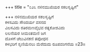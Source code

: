 +++
title = "೦೨೩ ನಳಿನಮುಖಿಯರ ಸಕಲಸೃಷ್ಟಿಗೆ"

+++
ನಳಿನಮುಖಿಯರ ಸಕಲಸೃಷ್ಟಿಗೆ  
ಕಳಸವಿದು ಸೌಂದರ್ಯ ವಸನದ  
ವಿಲಸವಿದು ರತಿರಮಣವೈಭವ ರತ್ನಕೋಶವಿದು   
ಲಲನೆಯರ ಸೀಮಂತಮಣಿ ಜಗ  
ದೊಳಗೆ ಚೆಲುವಿನಕಣಿ ತಪೋಧನ      
ಕಳಭರಿಗೆ ಸೃಣಿಯೆನಲು ಮೆರೆದುದು ರೂಪವಂಗನೆಯ      ॥23॥